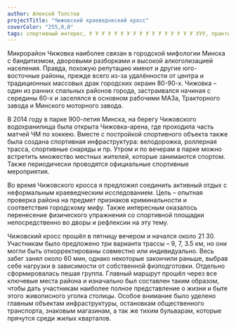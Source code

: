```yaml
---
author: Алексей Толстов
projectTitle: "Чижовский краеведческий кросс"
coverColor: "255,0,0"
tags: спортивный интерес, У У У У У У У У У У У У У У У У У УУУ, практики самих себя, психодата, быстрое знание -ые -я, рассеянная коллективность
---
```

Микрорайон Чижовка наиболее связан в городской мифологии Минска с бандитизмом, дворовыми разборками и высокой алкоголизацией населения. Правда, похожую репутацию имеют и другие юго-восточные районы, прежде всего из-за удалённости от центра и традиционных массовых драк городских окраин 80-90-х. Чижовка – один из ранних спальных районов города, застраивался начиная с середины 60-х и заселялся в основном рабочими МАЗа, Тракторного завода и Минского моторного завода.

В 2014 году в парке 900-летия Минска, на берегу Чижовского водохранилища была открыта Чижовка-арена, где проходила часть матчей ЧМ по хоккею. Вместе с постройкой спортивного объекта также была создана спортивная инфраструктура: велодорожка, роллерная трасса, спортивные снаряды и пр. Утром и по вечерам в парке можно встретить множество местных жителей, которые занимаются спортом. Также периодически проводятся официальные спортивные мероприятия.

Во время Чижовского кросса я предложил соединить активный отдых с неформальным краеведческим исследованием. Цель – опытная проверка района на предмет признаков криминальности и соответствия городскому мифу. Также интересным оказалось перенесение физического упражнения со спортивной площадки непосредственно во дворы и рефлексии на эту тему.

Чижовский кросс прошёл в пятницу вечером и начался около 21 30. Участникам было предложено три варианта трассы – 9, 7, 3.5 км, но они могли быть откорректированы совместно или индивидуально. Весь забег занял около 60 мин, однако некоторые закончили раньше, выбрав себе нагрузки в зависимости от собственной физподготовки. Отдельно сформировалась пешая группа. Главный маршрут прошёл через все ключевые места района и изначально был составлен таким образом, чтобы дать участникам наиболее полное представление о жизни и быте этого живописного уголка столицы. Особое внимание было уделено главным объектам инфраструктуры, остановкам общественного транспорта, знаковым магазинам, а так же тихим бульварам, которые прячутся среди жилых кварталов.